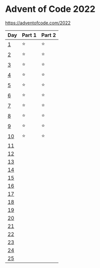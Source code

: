 # Advent of Code 2022

https://adventofcode.com/2022


| Day                                        | Part 1 | Part 2 |
| ------------------------------------------ | ------ | ------ |
| [1](https://adventofcode.com/2022/day/1)   | :star: | :star: |
| [2](https://adventofcode.com/2022/day/2)   | :star: | :star: |
| [3](https://adventofcode.com/2022/day/3)   | :star: | :star: |
| [4](https://adventofcode.com/2022/day/4)   | :star: | :star: |
| [5](https://adventofcode.com/2022/day/5)   | :star: | :star: |
| [6](https://adventofcode.com/2022/day/6)   | :star: | :star: |
| [7](https://adventofcode.com/2022/day/7)   | :star: | :star: |
| [8](https://adventofcode.com/2022/day/8)   | :star: | :star: |
| [9](https://adventofcode.com/2022/day/9)   | :star: | :star: |
| [10](https://adventofcode.com/2022/day/10) | :star: | :star: |
| [11](https://adventofcode.com/2022/day/11) |        |        |
| [12](https://adventofcode.com/2022/day/12) |        |        |
| [13](https://adventofcode.com/2022/day/13) |        |        |
| [14](https://adventofcode.com/2022/day/14) |        |        |
| [15](https://adventofcode.com/2022/day/15) |        |        |
| [16](https://adventofcode.com/2022/day/16) |        |        |
| [17](https://adventofcode.com/2022/day/17) |        |        |
| [18](https://adventofcode.com/2022/day/18) |        |        |
| [19](https://adventofcode.com/2022/day/19) |        |        |
| [20](https://adventofcode.com/2022/day/20) |        |        |
| [21](https://adventofcode.com/2022/day/21) |        |        |
| [22](https://adventofcode.com/2022/day/22) |        |        |
| [23](https://adventofcode.com/2022/day/23) |        |        |
| [24](https://adventofcode.com/2022/day/24) |        |        |
| [25](https://adventofcode.com/2022/day/25) |        |        |